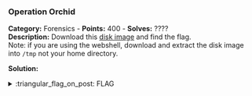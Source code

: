 ### Operation Orchid
**Category:** Forensics - **Points:** 400 - **Solves:** ????  
**Description:** Download this [disk image](.//) and find the flag.  
Note: if you are using the webshell, download and extract the disk image into `/tmp` not your home directory.  

**Solution:**  


<details>
  <summary>:triangular_flag_on_post: FLAG</summary>

  ```
  picoCTF{}
  ```
</details>
